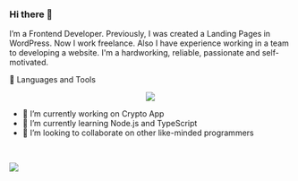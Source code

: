### Hi there 👋

I’m a Frontend Developer. Previously, I was created a Landing Pages in WordPress.  Now I work freelance. Also I have experience working in a team to developing a website. I'm a hardworking, reliable, passionate and self-motivated.

🧰 Languages and Tools

<p align="center">
  <a href="https://skillicons.dev">
    <img src="https://skillicons.dev/icons?i=git,github,css,sass,html,js,redux,react,figma,firebase" />
  </a>
</p>


- 🔭 I’m currently working on Crypto App
- 🌱 I’m currently learning Node.js and TypeScript
- 👯 I’m looking to collaborate on other like-minded programmers 

<br>

![](https://media.giphy.com/media/v1.Y2lkPTc5MGI3NjExNzBkOTQwNjYwYTRmMDYzYjVhM2QxMjQ4MzA1OWI2MGZjYmI3MTY1YSZjdD10cw/IPhL5ZvzvcGVWml71R/giphy.gif)

